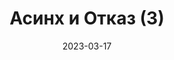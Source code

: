 ---
date: 2023-03-17
guid: f96f7860-9b39-42b1-b4a0-758e40425383
title: Асинх и Отказ (3)
question: "Запишется ли элемент в таком случае?"
options:
    - Да, запишется
    - Нет, не запишется
    - Исключение
    - Безумие
correct: 0
explanation: |
    Асинх события работают, но платформа их не ожидает 
tags:
    - async
source: https://t.me/JuniorOneS/520
images:
    - /assets/questions/2023-03-17_5_1.jpg
---